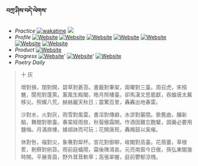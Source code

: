 ### བཀྲ་ཤིས་བདེ་ལེགས་ 
- _Practice_	[![wakatime](https://wakatime.com/badge/user/5043ee4a-e361-4607-9d47-d557f2005d05.svg)](https://wakatime.com/dashboard)	<a href="https://wakatime.com/@5043ee4a-e361-4607-9d47-d557f2005d05"><img src="https://wakatime.com/share/@IvanAXu/06501b1d-f434-4f2a-9524-dc2196223971.png" /></a> 
- _Profile_	[![Website](https://img.shields.io/website?label=&up_color=orange&up_message=Tianchi&url=https%3A%2F%2Fshields.io)](https://tianchi.aliyun.com/home/science/scienceDetail?userId=1095279182618)	[![Website](https://img.shields.io/website?label=&up_color=violet&up_message=AIstudio&url=https%3A%2F%2Fshields.io)](https://aistudio.baidu.com/aistudio/personalcenter/thirdview/979775)	[![Website](https://img.shields.io/website?label=&up_color=blue&up_message=Kaggle&url=https%3A%2F%2Fshields.io)](https://www.kaggle.com/ivanxu/)	[![Website](https://img.shields.io/website?label=&up_color=gay&up_message=Yuque&url=https%3A%2F%2Fshields.io)](https://www.yuque.com/ivanaxu)	[![Website](https://img.shields.io/website?label=&up_color=brown&up_message=Leetcode&url=https%3A%2F%2Fshields.io)](https://leetcode.cn/u/ivanaxu)	[![Website](https://img.shields.io/website?label=&up_color=red&up_message=Gitee&url=https%3A%2F%2Fshields.io)](https://gitee.com/IvanaXu)	[![Website](https://img.shields.io/website?label=&up_color=yellow&up_message=Monkeytype&url=https%3A%2F%2Fshields.io)](https://monkeytype.com/profile/IvanaXu) 
- _Product_	[![Website](https://img.shields.io/website?label=update&up_color=blue&up_message=EDA&url=https%3A%2F%2Fshields.io)](http://eda.tangjt.cn/) 
- _Progress_	[![Website](https://img.shields.io/website?label=&up_color=black&up_message=APTOS2021&url=https%3A%2F%2Fshields.io)](https://github.com/IvanaXu/APTOS2021/)'	[![Website](https://img.shields.io/website?label=&up_color=black&up_message=EDA&url=https%3A%2F%2Fshields.io)](https://github.com/IvanaXu/EDA/)'	[![Website](https://img.shields.io/website?label=&up_color=black&up_message=AICAS2024&url=https%3A%2F%2Fshields.io)](https://github.com/IvanaXu/AICAS2024/) 
- _Poetry Daily_ 


> 十 灰
> 
> 增對損，閉對開，碧草對蒼苔。書籤對筆架，兩曜對三臺。周召虎，宋桓魋，閬苑對蓬萊。薰風生殿閣，皓月照樓臺。卻馬漢文思罷獻，吞蝗唐太冀移災。照耀八荒，赫赫麗天秋日；震驚百里，轟轟出地春雷。
> 
> 沙對水，火對灰，雨雪對風雷。書淫對傳癖，水滸對巖隈。歌舊曲，釀新醅，舞館對歌臺。春棠經雨放，秋菊傲霜開。作酒固難忘麴櫱，調羹必要用鹽梅。月滿庾樓，據胡牀而可玩；花開唐苑，轟羯鼓以奚催。
> 
> 休對咎，福對災，象箸對犀杯。宮花對御柳，峻閣對高臺。花蓓蕾，草根荄，剔蘚對剜苔。雨前庭蟻鬧，霜後陣鴻哀。元亮南窗今日傲，孫弘東閣幾時開。平展青茵，野外茸茸軟草；高張翠幄，庭前鬱郁涼槐。
>
